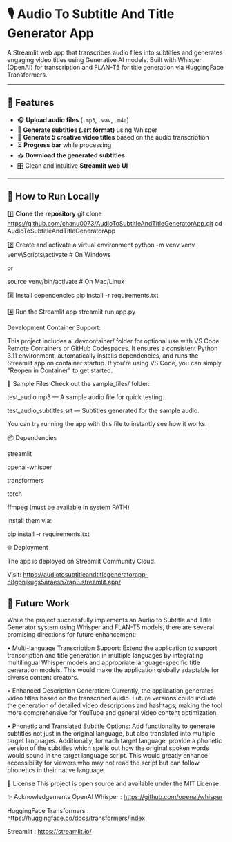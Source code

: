 # 🎙️ Audio To Subtitle And Title Generator App

A Streamlit web app that transcribes audio files into subtitles and generates engaging video titles using Generative AI models. Built with Whisper (OpenAI) for transcription and FLAN-T5 for title generation via HuggingFace Transformers.

---

## 📌 Features

- 🎧 **Upload audio files** (`.mp3`, `.wav`, `.m4a`)
- 📑 **Generate subtitles (.srt format)** using Whisper
- 📝 **Generate 5 creative video titles** based on the audio transcription
- ⏳ **Progress bar** while processing
- 📥 **Download the generated subtitles**
- 🎛️ Clean and intuitive **Streamlit web UI**

---

## 🚀 How to Run Locally

1️⃣ **Clone the repository**
git clone https://github.com/chanu0073/AudioToSubtitleAndTitleGeneratorApp.git
cd AudioToSubtitleAndTitleGeneratorApp

2️⃣ Create and activate a virtual environment
python -m venv venv
venv\Scripts\activate    # On Windows

or

source venv/bin/activate # On Mac/Linux

3️⃣ Install dependencies
pip install -r requirements.txt

4️⃣ Run the Streamlit app
streamlit run app.py

Development Container Support:

This project includes a .devcontainer/ folder for optional use with VS Code Remote Containers or GitHub Codespaces.
It ensures a consistent Python 3.11 environment, automatically installs dependencies, and runs the Streamlit app on container startup.
If you're using VS Code, you can simply "Reopen in Container" to get started.

📄 Sample Files
Check out the sample_files/ folder:

test_audio.mp3 — A sample audio file for quick testing.

test_audio_subtitles.srt — Subtitles generated for the sample audio.

You can try running the app with this file to instantly see how it works.

📦 Dependencies

streamlit

openai-whisper

transformers

torch

ffmpeg (must be available in system PATH)


Install them via:

pip install -r requirements.txt

🌐 Deployment

The app is deployed on Streamlit Community Cloud.

Visit: https://audiotosubtitleandtitlegeneratorapp-n8gpnjkugs5araesn7rap3.streamlit.app/

## 📌 Future Work

While the project successfully implements an Audio to Subtitle and Title Generator system using Whisper and FLAN-T5 models, there are several promising directions for future enhancement:

• Multi-language Transcription Support:
Extend the application to support transcription and title generation in multiple languages by integrating multilingual Whisper models and appropriate language-specific title generation models. This would make the application globally adaptable for diverse content creators.

• Enhanced Description Generation:
Currently, the application generates video titles based on the transcribed audio. Future versions could include the generation of detailed video descriptions and hashtags, making the tool more comprehensive for YouTube and general video content optimization.

• Phonetic and Translated Subtitle Options:
Add functionality to generate subtitles not just in the original language, but also translated into multiple target languages. Additionally, for each target language, provide a phonetic version of the subtitles which spells out how the original spoken words would sound in the target language script. This would greatly enhance accessibility for viewers who may not read the script but can follow phonetics in their native language.

📜 License
This project is open source and available under the MIT License.

✨ Acknowledgements
OpenAI Whisper : https://github.com/openai/whisper

HuggingFace Transformers : https://huggingface.co/docs/transformers/index

Streamlit : https://streamlit.io/

